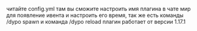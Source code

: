 читайте config.yml там вы сможите настроить имя плагина в чате мир для появление ивента и настроить его время, так же есть команды /dypo spawn и команда /dypo reload плагин работает от версии 1.17.1
